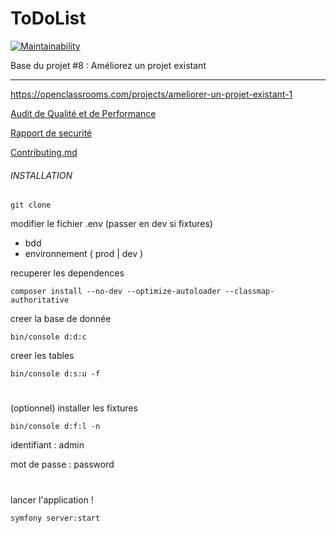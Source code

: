 ToDoList
========

[![Maintainability](https://api.codeclimate.com/v1/badges/654ca99a95400781902d/maintainability)](https://codeclimate.com/github/CrabThug/todo-and-co/maintainability)

Base du projet #8 : Améliorez un projet existant

----

https://openclassrooms.com/projects/ameliorer-un-projet-existant-1

[Audit de Qualité et de Performance](../docs/Audit_de_qualité_et_de_performance.pdf)

[Rapport de securité](../docs/Rapport_de_securité_symfony_4.4.3.pdf)

[Contributing.md](../Contributing.md)


###### INSTALLATION

`git clone`

modifier le fichier .env (passer en dev si fixtures)
* bdd
* environnement ( prod | dev )

recuperer les dependences

`composer install --no-dev --optimize-autoloader --classmap-authoritative`

creer la base de donnée

`bin/console d:d:c`

creer les tables

`bin/console d:s:u -f`

#

(optionnel) installer les fixtures

`bin/console d:f:l -n`

identifiant : admin

mot de passe : password

#

lancer l'application !

`symfony server:start`
